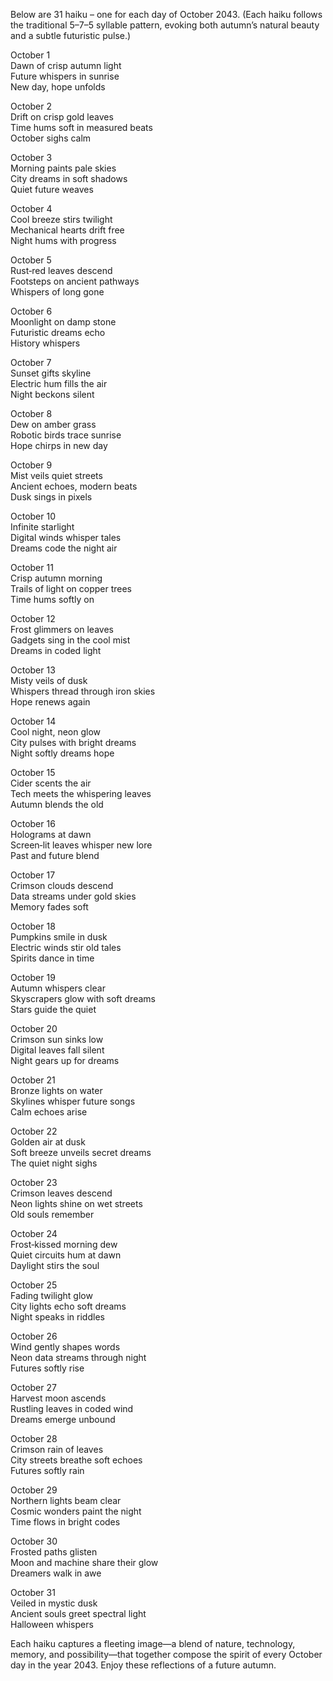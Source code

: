 Below are 31 haiku – one for each day of October 2043. (Each haiku follows the traditional 5–7–5 syllable pattern, evoking both autumn’s natural beauty and a subtle futuristic pulse.)

October 1  
Dawn of crisp autumn light  
Future whispers in sunrise  
New day, hope unfolds

October 2  
Drift on crisp gold leaves  
Time hums soft in measured beats  
October sighs calm

October 3  
Morning paints pale skies  
City dreams in soft shadows  
Quiet future weaves

October 4  
Cool breeze stirs twilight  
Mechanical hearts drift free  
Night hums with progress

October 5  
Rust‐red leaves descend  
Footsteps on ancient pathways  
Whispers of long gone

October 6  
Moonlight on damp stone  
Futuristic dreams echo  
History whispers

October 7  
Sunset gifts skyline  
Electric hum fills the air  
Night beckons silent

October 8  
Dew on amber grass  
Robotic birds trace sunrise  
Hope chirps in new day

October 9  
Mist veils quiet streets  
Ancient echoes, modern beats  
Dusk sings in pixels

October 10  
Infinite starlight  
Digital winds whisper tales  
Dreams code the night air

October 11  
Crisp autumn morning  
Trails of light on copper trees  
Time hums softly on

October 12  
Frost glimmers on leaves  
Gadgets sing in the cool mist  
Dreams in coded light

October 13  
Misty veils of dusk  
Whispers thread through iron skies  
Hope renews again

October 14  
Cool night, neon glow  
City pulses with bright dreams  
Night softly dreams hope

October 15  
Cider scents the air  
Tech meets the whispering leaves  
Autumn blends the old

October 16  
Holograms at dawn  
Screen‐lit leaves whisper new lore  
Past and future blend

October 17  
Crimson clouds descend  
Data streams under gold skies  
Memory fades soft

October 18  
Pumpkins smile in dusk  
Electric winds stir old tales  
Spirits dance in time

October 19  
Autumn whispers clear  
Skyscrapers glow with soft dreams  
Stars guide the quiet

October 20  
Crimson sun sinks low  
Digital leaves fall silent  
Night gears up for dreams

October 21  
Bronze lights on water  
Skylines whisper future songs  
Calm echoes arise

October 22  
Golden air at dusk  
Soft breeze unveils secret dreams  
The quiet night sighs

October 23  
Crimson leaves descend  
Neon lights shine on wet streets  
Old souls remember

October 24  
Frost‐kissed morning dew  
Quiet circuits hum at dawn  
Daylight stirs the soul

October 25  
Fading twilight glow  
City lights echo soft dreams  
Night speaks in riddles

October 26  
Wind gently shapes words  
Neon data streams through night  
Futures softly rise

October 27  
Harvest moon ascends  
Rustling leaves in coded wind  
Dreams emerge unbound

October 28  
Crimson rain of leaves  
City streets breathe soft echoes  
Futures softly rain

October 29  
Northern lights beam clear  
Cosmic wonders paint the night  
Time flows in bright codes

October 30  
Frosted paths glisten  
Moon and machine share their glow  
Dreamers walk in awe

October 31  
Veiled in mystic dusk  
Ancient souls greet spectral light  
Halloween whispers

Each haiku captures a fleeting image—a blend of nature, technology, memory, and possibility—that together compose the spirit of every October day in the year 2043. Enjoy these reflections of a future autumn.
